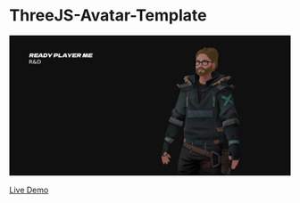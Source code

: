 # ThreeJS-Avatar-Template

!['Ready-Player-Me-Avatar-Social-Image'](./Ready-Player-Me-Avatar-Social-Image.jpg)

[Live Demo](https://vite-three-js-avatar-template.vercel.app/)
